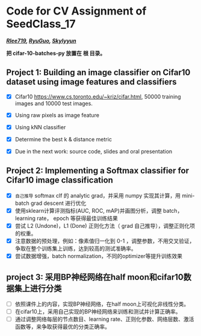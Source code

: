 # Code for CV Assignment of SeedClass_17
***[Rlee719](https://github.com/Rlee719), [RyuGuo](https://github.com/RyuGuo), [Skylyyun](https://github.com/Skylyyun)***

**把 cifar-10-batches-py 放置在 根 目录。**

## Project 1: Building an image classifier on Cifar10 dataset using image features and classifiers

- [x] Cifar10 https://www.cs.toronto.edu/~kriz/cifar.html, 50000 training images and 10000 test images. 
- [x] Using raw pixels as image feature
- [x] Using kNN classifier
- [x] Determine the best k & distance metric
- [x] Due in the next work: source code, slides and oral presentation


## Project 2: Implementing a Softmax classifier for Cifar10 image classification

- [x] `自己推导` softmax clf 的 analytic grad，并采用 numpy 实现其计算，用 mini-batch grad descent 进行优化
- [x] 使用sklearn计算评测指标(AUC, ROC, mAP)并画图分析，调整 batch， learning rate， epoch 等获得最佳训练结果 
- [x] 尝试 L2 (Undone)，L1 (Done) 正则化方法（ grad 自己推导），调整正则化项的权重。
- [x] 注意数据的预处理，例如：像素值归一化到 0-1 ，调整参数，不用交叉验证，争取在整个训练集上训练，达到较高的测试准确率。
- [x] 尝试数据增强，batch normalization，不同的optimizer等提升训练效果

## project 3: 采用BP神经网络在half moon和cifar10数据集上进行分类

- [ ] 依照课件上的内容，实现BP神经网络，在half moon上可视化非线性分类。
- [ ] 在cifar10上，采用自己实现的BP神经网络来训练和测试并计算正确率。
- [ ] 通过调整网络每层的节点数目、learning rate、正则化参数、网络层数、激活函数等，来争取获得最优的分类正确率。
